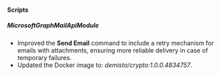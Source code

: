 #### Scripts

##### MicrosoftGraphMailApiModule

- Improved the **Send Email** command to include a retry mechanism for emails with attachments, ensuring more reliable delivery in case of temporary failures.
- Updated the Docker image to: *demisto/crypto:1.0.0.4834757*.
